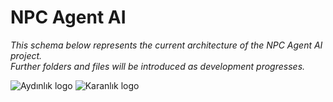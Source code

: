 # NPC Agent AI
*This schema below represents the current architecture of the NPC Agent AI project.  
Further folders and files will be introduced as development progresses.*

![Aydınlık logo](aydinlik.png#gh-light-mode-only)
![Karanlık logo](karanlik.png#gh-dark-mode-only)



